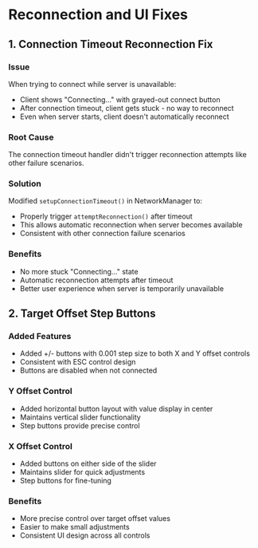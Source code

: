 # Reconnection and UI Fixes

## 1. Connection Timeout Reconnection Fix

### Issue
When trying to connect while server is unavailable:
- Client shows "Connecting..." with grayed-out connect button
- After connection timeout, client gets stuck - no way to reconnect
- Even when server starts, client doesn't automatically reconnect

### Root Cause
The connection timeout handler didn't trigger reconnection attempts like other failure scenarios.

### Solution
Modified `setupConnectionTimeout()` in NetworkManager to:
- Properly trigger `attemptReconnection()` after timeout
- This allows automatic reconnection when server becomes available
- Consistent with other connection failure scenarios

### Benefits
- No more stuck "Connecting..." state
- Automatic reconnection attempts after timeout
- Better user experience when server is temporarily unavailable

## 2. Target Offset Step Buttons

### Added Features
- Added +/- buttons with 0.001 step size to both X and Y offset controls
- Consistent with ESC control design
- Buttons are disabled when not connected

### Y Offset Control
- Added horizontal button layout with value display in center
- Maintains vertical slider functionality
- Step buttons provide precise control

### X Offset Control  
- Added buttons on either side of the slider
- Maintains slider for quick adjustments
- Step buttons for fine-tuning

### Benefits
- More precise control over target offset values
- Easier to make small adjustments
- Consistent UI design across all controls 